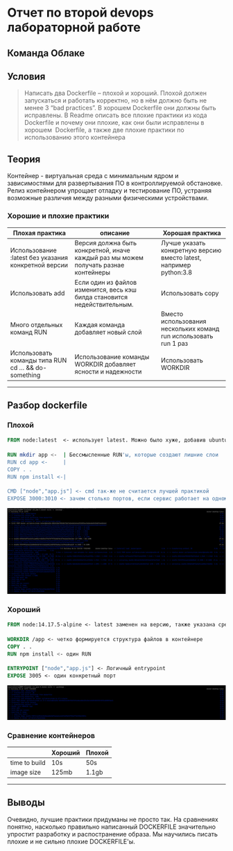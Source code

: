 # Отчет по второй devops лабораторной работе

## Команда Облаке

## Условия

> Написать два Dockerfile – плохой и хороший. Плохой должен запускаться и работать корректно, но в нём должно быть не менее 3 “bad practices”. В хорошем Dockerfile они должны быть исправлены. В Readme описать все плохие практики из кода Dockerfile и почему они плохие, как они были исправлены в хорошем  Dockerfile, а также две плохие практики по использованию этого контейнера

## Теория

Контейнер - виртуальная среда с минимальным ядром и зависимостями для развертывания ПО в контроллируемой обстановке. Релиз контейнером упрощает отладку и тестирование ПО, устраняя возможные различия между разными физическими устройствами.

<!---
я люблю таблички
--->

### Хорошие и плохие практики

| Плохая практика | описание| Хорошая практика|
|---|---|---|
| Использование :latest без указания конкретной версии| Версия должна быть конкретной, иначе каждый раз мы можем получать разнае контейнеры| Лучше указать конкретную версию вместо latest, например python:3.8 |
| Использовать add| Если один из файлов изменится, весь кэш билда становится недействительным.| Использовать copy|
| Много отдельных команд RUN| Каждая команда добавляет новый слой| Вместо использования нескольких команд run использовать run 1 раз|
| Использовать команды типа RUN cd … && do-something| Использование команды WORKDIR добавляет ясности и надежности| Использовать WORKDIR|

---

## Разбор dockerfile

### Плохой

```dockerfile
FROM node:latest  <- использует latest. Можно было хуже, добавив ubuntu-latest, но там не запустился node. Однако, время сборки в разы больше

RUN mkdir app <-  | Бессмысленные RUN'ы, которые создают лишние слои
RUN cd app <-     |
COPY . .
RUN npm install <-|

CMD ["node","app.js"] <- cmd так-же не считается лучшей практикой
EXPOSE 3000:3010 <- зачем столько портов, если сервис работает на одном..? Тоже плохо так делать
```

![img.png](attachments/img.png)

### Хороший

```dockerfile
FROM node:14.17.5-alpine <- latest заменен на версию, также указана среда (минимальный дистрибутив alpine)

WORKDIR /app <- четко формируется структура файлов в контейнере
COPY . .
RUN npm install <- один RUN

ENTRYPOINT ["node","app.js"] <- Логичный entrypoint
EXPOSE 3005 <- один конкретный порт
```

![img_1.png](attachments/img_1.png)

### Сравнение контейнеров

|                 | Хороший | Плохой |
|-----------------|---------|--------|
| time to build   | 10s     | 50s    |
| image size      | 125mb   | 1.1gb  |

---

## Выводы

Очевидно, лучшие практики придуманы не просто так. На сравнениях понятно, насколько правильно написанный DOCKERFILE значительно упростит разработку и 
распостранение образа. Мы научились писать плохие и не сильно плохие DOCKERFILE'ы. 